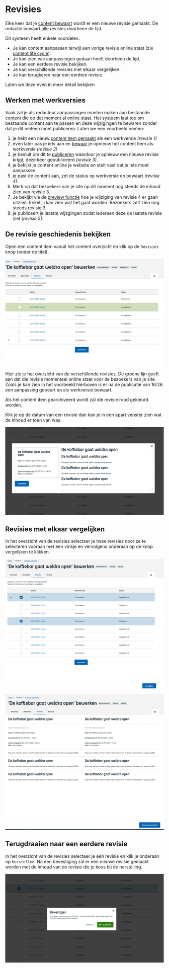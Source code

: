 # Revisies

Elke keer dat je [content bewaart](/redactie/content/content-beheren-schrijven?id=content-bewaren) wordt er een nieuwe revisie gemaakt. De redactie bewaart alle revisies doorheen de tijd.

Dit systeem heeft enkele voordelen:

- Je kan content aanpassen terwijl een vorige revisie online staat (zie [content life cycle](/common/content/content-life-cycle)).
- Je kan zien wie aanpassingen gedaan heeft doorheen de tijd.
- Je kan een eerdere revisie bekijken.
- Je kan verschillende revisies met elkaar vergelijken.
- Je kan terugkeren naar een eerdere revisie.

Laten we deze even in meer detail bekijken

## Werken met werkversies

Vaak zal je als redacteur aanpassingen moeten maken aan bestaande content die op dat moment al online staat.
Het systeem laat toe om bestaande content aan te passen en deze wijzigingen te bewaren zonder dat je dit meteen moet publiceren. Laten we een voorbeeld nemen:

1. je hebt een nieuw [content item gemaakt](/redactie/content/content-beheren-schrijven?id=nieuwe-content-maken) als een werkversie *(revisie 1)*
2. even later pas je iets aan en [bewaar](/redactie/content/content-beheren-schrijven?id=content-bewaren) je opnieuw het content item als werkversie *(revisie 2)*
3. je besluit om dit te [publiceren](/redactie/content/content-beheren-schrijven?id=content-publiceren) waardoor je opnieuw een nieuwe revisie krijgt, deze keer gepubliceerd *(revisie 3)*.
4. je bekijkt je content online je website en stelt vast dat je iets moet aanpassen
5. je past de content aan, zet de status op werkversie en bewaart *(revisie 4)*.
6. Merk op dat bezoekers van je site op dit moment nog steeds de inhoud zien van revisie 3.
7. Je bekijkt via de [preview functie](/redactie/content/content-beheren-preview) hoe je wijziging van revisie 4 er gaan uitzien.
 Enkel jij kan zien wat het gaat worden. Bezoekers zelf zien nog steeds revisie 3.
8. je publiceert je laatste wijzgingen zodat iedereen deze de laatste revisie ziet *(revisie 5)*.

## De revisie geschiedenis bekijken

Open een content item vanuit het content overzicht en klik op de `Revisies` knop (onder de titel).

![Content revisies](../assets/redactie-content-revisies.png "Het overzicht van de verschillende content revisies.")

Hier zie je het overzicht van de verschillende revisies. De groene lijn geeft aan dat die revisie momenteel online staat voor de bezoekers van je site.
Zoals je kan zien in het voorbeeld hierboven is er na de publicatie van 16:26 een aanpassing gebeurt en als werkversie bewaart.

Als het content item gearchiveerd wordt zal die revisie rood gekleurd worden.

Klik je op de datum van een revisie dan kan je in een apart venster zien wat de inhoud er toen van was.

![Content revisies](../assets/redactie-content-revisies-detail.png "Bekijk de inhoud van een eerdere revisie.")

## Revisies met elkaar vergelijken

In het overzicht van de revisies selecteer je twee revisies door ze te selecteren vooraan met een vinkje en vervolgens onderaan op de knop vergelijken te klikken.

![Content revisies](../assets/redactie-content-revisies-vergelijken.png "Kies 2 revisies om ze met elkaar te vergelijken.")

![Content revisies](../assets/redactie-content-revisies-vergelijken-detail.png "bekijk de 2 revisies naast elkaar.")

## Terugdraaien naar een eerdere revisie

In het overzicht van de revisies selecteer je één revisie en klik je onderaan op `herstellen`. Na een bevestiging zal er een nieuwe revisie gemaakt worden met de inhoud van de revisie die je koos bij de herstelling.

![Content revisies](../assets/redactie-content-revisies-herstellen.png "Herstel een revisie.")

